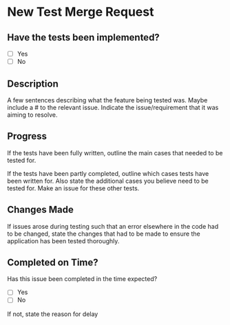 <h1>New Test Merge Request</h1>

<h2>Have the tests been implemented?</h2>

* [ ]  Yes
* [ ]  No

<h2>Description</h2>
A few sentences describing what the feature being tested was. Maybe include a # to the relevant issue.
Indicate the issue/requirement that it was aiming to resolve.

<h2>Progress</h2>
If the tests have been fully written, outline the main cases that needed to be tested for.

If the tests have been partly completed, outline which cases tests have been written for. Also state the additional cases you believe need to be tested for. Make an issue for these other tests.

<h2>Changes Made</h2>
If issues arose during testing such that an error elsewhere in the code had to be changed, state the changes that had to be made to ensure the application has been tested thoroughly.

<h2>Completed on Time?</h2>
Has this issue been completed in the time expected?

* [ ]  Yes
* [ ]  No

If not, state the reason for delay
